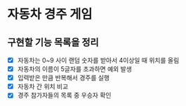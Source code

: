 # 자동차 경주 게임

## 구현할 기능 목록을 정리
- [x] 자동차는 0~9 사이 랜덤 숫자를 받아서 4이상일 때 위치를 올림
- [x] 자동차의 이름이 5글자를 초과하면 예외 발생
- [x] 입력받은 만큼 반복해서 경주를 실행
- [x] 자동차 간 위치 비교
- [x] 경주 참가자들의 목록 중 우승자 확인